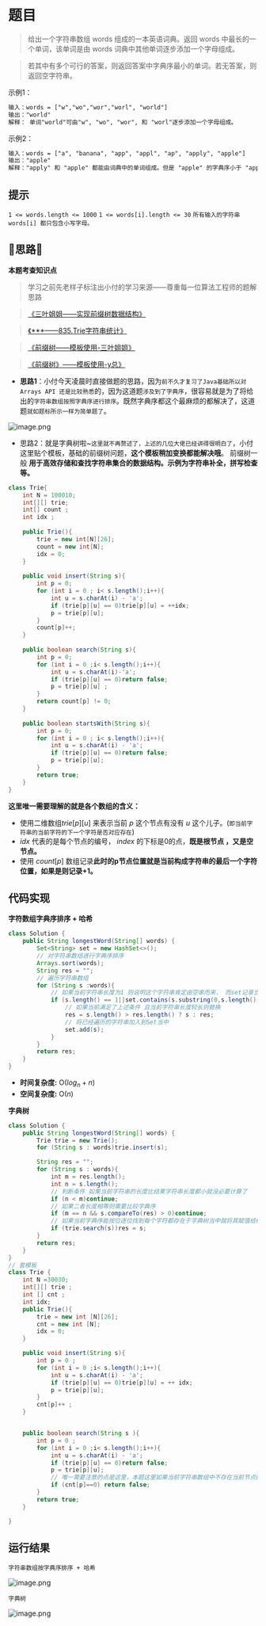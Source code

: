 # 题目
>给出一个字符串数组 words 组成的一本英语词典。返回 words 中最长的一个单词，该单词是由 words 词典中其他单词逐步添加一个字母组成。

> 若其中有多个可行的答案，则返回答案中字典序最小的单词。若无答案，则返回空字符串。




示例1：

```txt
输入：words = ["w","wo","wor","worl", "world"]
输出："world"
解释： 单词"world"可由"w", "wo", "wor", 和 "worl"逐步添加一个字母组成。
```
示例2：

```txt
输入：words = ["a", "banana", "app", "appl", "ap", "apply", "apple"]
输出："apple"
解释："apply" 和 "apple" 都能由词典中的单词组成。但是 "apple" 的字典序小于 "apply" 
```


## 提示
`1 <= words.length <= 1000`
`1 <= words[i].length <= 30`
`所有输入的字符串 words[i] 都只包含小写字母。`

## 📝思路📝

**本题考查知识点**
> 学习之前先老样子标注出小付的学习来源——尊重每一位算法工程师的题解思路

> [《三叶姐姐——实现前缀树数据结构》](https://leetcode-cn.com/problems/implement-trie-prefix-tree/solution/gong-shui-san-xie-yi-ti-shuang-jie-er-we-esm9/)

> [《***——835.Trie字符串统计》](https://www.***.com/problem/content/837/)

> [《前缀树——模板使用-三叶姐姐》](https://mp.weixin.qq.com/s?__biz=MzU4NDE3MTEyMA==&mid=2247488490&idx=1&sn=db2998cb0e5f08684ee1b6009b974089&chksm=fd9cb8f5caeb31e3f7f67dba981d8d01a24e26c93ead5491edb521c988adc0798d8acb6f9e9d&token=1006889101&lang=zh_CN&scene=21#wechat_redirect)

>[《前缀树》——模板使用-y总》](https://www.***.com/blog/content/404/)


- **思路1**：小付今天凌晨时直接做题的思路，因为`前不久才复习了Java基础所以对Arrays API 还是比较熟悉`的，因为这道题`涉及到了字典序`，很容易就是为了将给出的`字符串数组按照字典序进行排序`。既然字典序都这个最麻烦的都解决了，这道题`就如题标所示一样为简单题了`。

![image.png](https://pic.leetcode-cn.com/1647520431-pNMWfl-image.png)


- 思路2：就是字典树啦~`这里就不再赘述了，上述的几位大佬已经讲得很明白了`，小付这里贴个模板，基础的前缀树问题，**这个模板稍加变换都能解决哦**。 前缀树一般 **用于高效存储和查找字符串集合的数据结构。示例为字符串补全，拼写检查等。**
```java
class Trie{
    int N = 100010;
    int[][] trie;
    int[] count ;
    int idx ;
    
    public Trie(){
        trie = new int[N][26];
        count = new int[N];
        idx = 0;
    }
    
    public void insert(String s){
        int p = 0;
        for (int i = 0 ; i< s.length();i++){
            int u = s.charAt(i) - 'a';
            if (trie[p][u] == 0)trie[p][u] = ++idx;
            p = trie[p][u];
        }
        count[p]++;
    }
    
    public boolean search(String s){
        int p = 0;
        for (int i = 0 ;i< s.length();i++){
            int u = s.charAt(i)-'a';
            if (trie[p][u] == 0)return false;
            p = trie[p][u] ;
        }
        return count[p] != 0;
    }
    
    public boolean startsWith(String s){
        int p = 0;
        for (int i = 0 ; i< s.length();i++){
            int u = s.charAt(i) - 'a';
            if (trie[p][u] == 0)return false;
            p = trie[p][u];
        }
        return true;
    }
}
```
**这里唯一需要理解的就是各个数组的含义：**
- 使用二维数组$trie[p][u]$  来表示当前 $p$ 这个节点有没有 $u$ 这个儿子。(`即当前字符串的当前字符的下一个字符是否对应存在`)
- $idx$ 代表的是每个节点的编号，  $index$ 的下标是0的点，**既是根节点 ，又是空节点。**
- 使用 $count[p]$ 数组记录**此时的p节点位置就是当前构成字符串的最后一个字符位置，如果是则记录+1。**
## 代码实现
**字符数组字典序排序 + 哈希**
```java
class Solution {
    public String longestWord(String[] words) {
        Set<String> set = new HashSet<>();
        // 对字符串数组进行字典序排序
        Arrays.sort(words);
        String res = "";
        // 遍历字符串数组
        for (String s :words){
			// 如果当前字符串长度为1 则说明这个字符串肯定由空串而来， 而set记录当前前面是否含有了组成当前字符串的前一个子字符串是否存在于当前字符串哈希当中
            if (s.length() == 1||set.contains(s.substring(0,s.length()-1))){
            	// 如果当前满足了上述条件 且当前字符串长度较长则替换
                res = s.length() > res.length() ? s : res;
                // 将已经遍历的字符串加入到Set当中
                set.add(s);
            }
        }
        return res;
    }
}
```

- **时间复杂度:** O($log_n+n$)  
- **空间复杂度:** O($n$)

**字典树**
```java
class Solution {
    public String longestWord(String[] words) {
        Trie trie = new Trie();
        for (String s : words)trie.insert(s);

        String res = "";
        for (String s : words){
            int m = res.length();
            int n = s.length();
            // 判断条件 如果当前字符串的长度比结果字符串长度都小就没必要计算了
            if (n < m)continue;
            // 如果二者长度相等则需要比较字典序
            if (m == n && s.compareTo(res) > 0)continue;
            // 如果当前字典序能按位逐位找到每个字符都存在于字典树当中就将其赋值给结果返回
            if (trie.search(s))res = s;
        }
        return res;
    }
}
// 套模板
class Trie {
    int N =30030;
    int[][] trie ;
    int [] cnt ;
    int idx;
    public Trie(){
        trie = new int [N][26];
        cnt = new int [N];
        idx = 0;
    }

    public void insert(String s){
        int p = 0 ;
        for (int i = 0 ;i< s.length();i++){
            int u = s.charAt(i) - 'a';
            if (trie[p][u] == 0)trie[p][u] = ++ idx;
            p = trie[p][u];
        }
        cnt[p]++ ;
    }


    public boolean search(String s ){
        int p = 0 ;
        for (int i = 0 ;i< s.length();i++){
            int u = s.charAt(i) - 'a';
            if (trie[p][u] == 0)return false;
            p = trie[p][u]; 
            // 唯一需要注意的点是这里，本题这里如果当前字符串数组中不存在当前节点的字符则无法构成后一个字符串
            if (cnt[p]==0) return false;
        }
        return true;
    }

}
```
## 运行结果
`字符串数组按字典序排序 + 哈希`

![image.png](https://pic.leetcode-cn.com/1647520381-GKvOFi-image.png)



`字典树`

![image.png](https://pic.leetcode-cn.com/1647520401-GtUIac-image.png)

